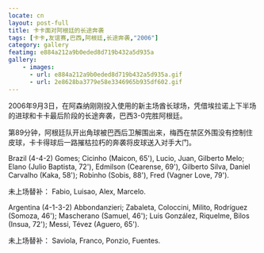 ```yaml
---
locate: cn
layout: post-full
title: 卡卡面对阿根廷的长途奔袭
tags: [卡卡,友谊赛,巴西,阿根廷,长途奔袭,"2006"]
category: gallery
featimg: e884a212a9b0eded8d719b432a5d935a
gallery:
    - images:
      - url: e884a212a9b0eded8d719b432a5d935a.gif
      - url: 2e8628ba3779e58e3346965b935df602.gif
---
```


2006年9月3日，在阿森纳刚刚投入使用的新主场酋长球场，凭借埃拉诺上下半场的进球和卡卡最后阶段的长途奔袭，巴西3-0完胜阿根廷。

第89分钟，阿根廷队开出角球被巴西后卫解围出来，梅西在禁区外围没有控制住皮球，卡卡得球后一路摧枯拉朽的奔袭将皮球送入对手大门。

Brazil (4-4-2) Gomes; Cicinho (Maicon, 65'), Lucio, Juan, Gilberto Melo; Elano (Julio Baptista, 72'), Edmilson (Cearense, 69'), Gilberto Silva, Daniel Carvalho (Kaka, 58'); Robinho (Sobis, 88'), Fred (Vagner Love, 79'). 

未上场替补： Fabio, Luisao, Alex, Marcelo.

Argentina (4-1-3-2) Abbondanzieri; Zabaleta, Coloccini, Milito, Rodríguez (Somoza, 46'); Mascherano (Samuel, 46'); Luis González, Riquelme, Bilos (Insua, 72'); Messi, Tévez (Aguero, 65').

未上场替补： Saviola, Franco, Ponzio, Fuentes.